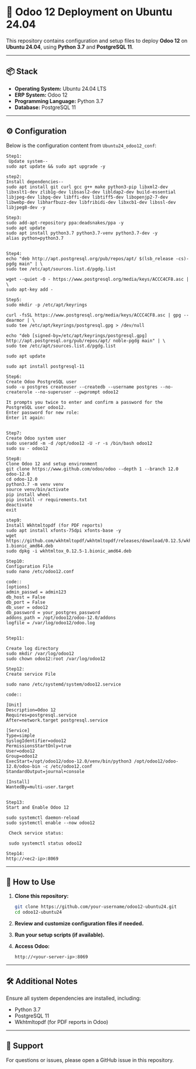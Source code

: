 # 🐧 Odoo 12 Deployment on Ubuntu 24.04

This repository contains configuration and setup files to deploy **Odoo 12** on **Ubuntu 24.04**, using **Python 3.7** and **PostgreSQL 11**.

---

## 📦 Stack

- **Operating System:** Ubuntu 24.04 LTS
- **ERP System:** Odoo 12
- **Programming Language:** Python 3.7
- **Database:** PostgreSQL 11

---

## ⚙️ Configuration

Below is the configuration content from `Ubuntu24_odoo12_conf`:

```
Step1:
 Update system--
sudo apt update && sudo apt upgrade -y
 
step2:
Install dependencies--
sudo apt install git curl gcc g++ make python3-pip libxml2-dev libxslt1-dev zlib1g-dev libsasl2-dev libldap2-dev build-essential libjpeg-dev libpq-dev libffi-dev libtiff5-dev libopenjp2-7-dev libwebp-dev libharfbuzz-dev libfribidi-dev libxcb1-dev libssl-dev libjpeg8-dev -y

Step3:
sudo add-apt-repository ppa:deadsnakes/ppa -y
sudo apt update
sudo apt install python3.7 python3.7-venv python3.7-dev -y
alias python=python3.7


Step4:
echo "deb http://apt.postgresql.org/pub/repos/apt/ $(lsb_release -cs)-pgdg main" | \
sudo tee /etc/apt/sources.list.d/pgdg.list

wget --quiet -O - https://www.postgresql.org/media/keys/ACCC4CF8.asc | \
sudo apt-key add -

Step5:
sudo mkdir -p /etc/apt/keyrings

curl -fsSL https://www.postgresql.org/media/keys/ACCC4CF8.asc | gpg --dearmor | \
sudo tee /etc/apt/keyrings/postgresql.gpg > /dev/null

echo "deb [signed-by=/etc/apt/keyrings/postgresql.gpg] http://apt.postgresql.org/pub/repos/apt/ noble-pgdg main" | \
sudo tee /etc/apt/sources.list.d/pgdg.list

sudo apt update

sudo apt install postgresql-11

Step6:
Create Odoo PostgreSQL user
sudo -u postgres createuser --createdb --username postgres --no-createrole --no-superuser --pwprompt odoo12

It prompts you twice to enter and confirm a password for the PostgreSQL user odoo12.
Enter password for new role: 
Enter it again:


Step7:
Create Odoo system user
sudo useradd -m -d /opt/odoo12 -U -r -s /bin/bash odoo12
sudo su - odoo12

Step8:
Clone Odoo 12 and setup environment
git clone https://www.github.com/odoo/odoo --depth 1 --branch 12.0 odoo-12.0
cd odoo-12.0
python3.7 -m venv venv
source venv/bin/activate
pip install wheel
pip install -r requirements.txt
deactivate
exit

step9:
Install Wkhtmltopdf (for PDF reports)
sudo apt install xfonts-75dpi xfonts-base -y
wget https://github.com/wkhtmltopdf/wkhtmltopdf/releases/download/0.12.5/wkhtmltox_0.12.5-1.bionic_amd64.deb
sudo dpkg -i wkhtmltox_0.12.5-1.bionic_amd64.deb

Step10:
Configuration File
sudo nano /etc/odoo12.conf

code::
[options]
admin_passwd = admin123
db_host = False
db_port = False
db_user = odoo12
db_password = your_postgres_password
addons_path = /opt/odoo12/odoo-12.0/addons
logfile = /var/log/odoo12/odoo.log


Step11:

Create log directory
sudo mkdir /var/log/odoo12
sudo chown odoo12:root /var/log/odoo12

Step12:
Create service File

sudo nano /etc/systemd/system/odoo12.service

code::

[Unit]
Description=Odoo 12
Requires=postgresql.service
After=network.target postgresql.service

[Service]
Type=simple
SyslogIdentifier=odoo12
PermissionsStartOnly=true
User=odoo12
Group=odoo12
ExecStart=/opt/odoo12/odoo-12.0/venv/bin/python3 /opt/odoo12/odoo-12.0/odoo-bin -c /etc/odoo12.conf
StandardOutput=journal+console

[Install]
WantedBy=multi-user.target


Step13:
Start and Enable Odoo 12

sudo systemctl daemon-reload
sudo systemctl enable --now odoo12

 Check service status:
 
 sudo systemctl status odoo12

Step14:
http://<ec2-ip>:8069 

```

---

## 🚀 How to Use

1. **Clone this repository:**
   ```bash
   git clone https://github.com/your-username/odoo12-ubuntu24.git
   cd odoo12-ubuntu24
   ```

2. **Review and customize configuration files if needed.**

3. **Run your setup scripts (if available).**

4. **Access Odoo:**
   ```
   http://<your-server-ip>:8069
   ```

---

## 🛠 Additional Notes

Ensure all system dependencies are installed, including:
- Python 3.7
- PostgreSQL 11
- Wkhtmltopdf (for PDF reports in Odoo)

---

## 🙋 Support

For questions or issues, please open a GitHub issue in this repository.
